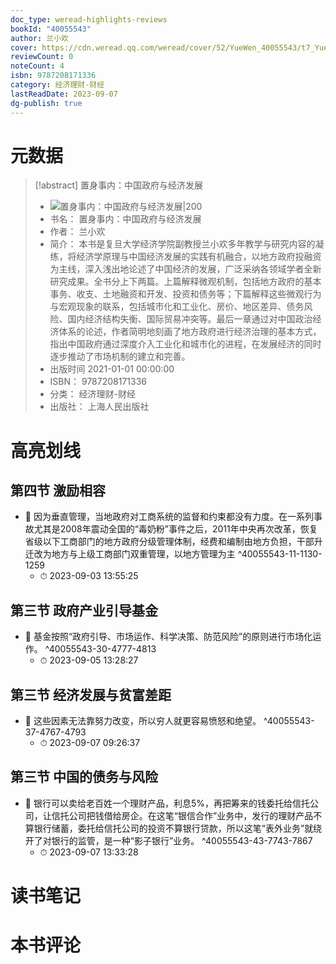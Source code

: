```yaml
---
doc_type: weread-highlights-reviews
bookId: "40055543"
author: 兰小欢
cover: https://cdn.weread.qq.com/weread/cover/52/YueWen_40055543/t7_YueWen_40055543.jpg
reviewCount: 0
noteCount: 4
isbn: 9787208171336
category: 经济理财-财经
lastReadDate: 2023-09-07
dg-publish: true
---
```

# 元数据
> [!abstract] 置身事内：中国政府与经济发展
> - ![ 置身事内：中国政府与经济发展|200](https://cdn.weread.qq.com/weread/cover/52/YueWen_40055543/t7_YueWen_40055543.jpg)
> - 书名： 置身事内：中国政府与经济发展
> - 作者： 兰小欢
> - 简介： 本书是复旦大学经济学院副教授兰小欢多年教学与研究内容的凝练，将经济学原理与中国经济发展的实践有机融合，以地方政府投融资为主线，深入浅出地论述了中国经济的发展，广泛采纳各领域学者全新研究成果。全书分上下两篇。上篇解释微观机制，包括地方政府的基本事务、收支、土地融资和开发、投资和债务等；下篇解释这些微观行为与宏观现象的联系，包括城市化和工业化、房价、地区差异、债务风险、国内经济结构失衡、国际贸易冲突等。最后一章通过对中国政治经济体系的论述，作者简明地刻画了地方政府进行经济治理的基本方式，指出中国政府通过深度介入工业化和城市化的进程，在发展经济的同时逐步推动了市场机制的建立和完善。
> - 出版时间 2021-01-01 00:00:00
> - ISBN： 9787208171336
> - 分类： 经济理财-财经
> - 出版社： 上海人民出版社

# 高亮划线

## 第四节 激励相容


- 📌 因为垂直管理，当地政府对工商系统的监督和约束都没有力度。在一系列事故尤其是2008年震动全国的“毒奶粉”事件之后，2011年中央再次改革，恢复省级以下工商部门的地方政府分级管理体制，经费和编制由地方负担，干部升迁改为地方与上级工商部门双重管理，以地方管理为主 ^40055543-11-1130-1259
    - ⏱ 2023-09-03 13:55:25 
## 第三节 政府产业引导基金


- 📌 基金按照“政府引导、市场运作、科学决策、防范风险”的原则进行市场化运作。 ^40055543-30-4777-4813
    - ⏱ 2023-09-05 13:28:27 
## 第三节 经济发展与贫富差距


- 📌 这些因素无法靠努力改变，所以穷人就更容易愤怒和绝望。 ^40055543-37-4767-4793
    - ⏱ 2023-09-07 09:26:37 
## 第三节 中国的债务与风险


- 📌 银行可以卖给老百姓一个理财产品，利息5%，再把筹来的钱委托给信托公司，让信托公司把钱借给房企。在这笔“银信合作”业务中，发行的理财产品不算银行储蓄，委托给信托公司的投资不算银行贷款，所以这笔“表外业务”就绕开了对银行的监管，是一种“影子银行”业务。 ^40055543-43-7743-7867
    - ⏱ 2023-09-07 13:33:28 
# 读书笔记

# 本书评论
